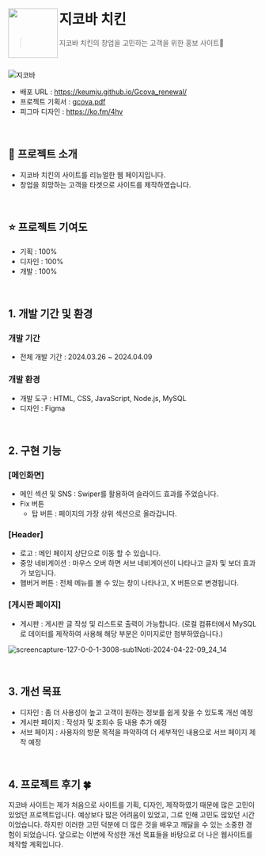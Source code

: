# 지코바 치킨<img src="https://github.com/user-attachments/assets/41e8c172-beaa-4d6e-a07c-2e6c78da126e" align=left width=100>

> 지코바 치킨의 창업을 고민하는 고객을 위한 홍보 사이트🤝

<br />

![지코바](https://github.com/user-attachments/assets/758aaedb-9447-4744-be1b-45196b479528)

- 배포 URL : https://keumju.github.io/Gcova_renewal/
- 프로젝트 기획서 : [gcova.pdf](https://github.com/user-attachments/files/16595517/gcova.pdf)
- 피그마 디자인 : https://ko.fm/4hv

<br>

## 💭 프로젝트 소개

- 지코바 치킨의 사이트를 리뉴얼한 웹 페이지입니다.
- 창업을 희망하는 고객을 타겟으로 사이트를 제작하였습니다.

<br>

## ⭐️ 프로젝트 기여도

- 기획 : 100%
- 디자인 : 100%
- 개발 : 100%

<br/>

## 1. 개발 기간 및 환경

### 개발 기간
- 전체 개발 기간 : 2024.03.26 ~ 2024.04.09

### 개발 환경
- 개발 도구 : HTML, CSS, JavaScript, Node.js, MySQL
- 디자인 : Figma

<br>

## 2. 구현 기능

### [메인화면]
- 메인 섹션 및 SNS : Swiper를 활용하여 슬라이드 효과를 주었습니다.
- Fix 버튼
    - 탑 버튼 : 페이지의 가장 상위 섹션으로 올라갑니다.

### [Header]
- 로고 : 메인 페이지 상단으로 이동 할 수 있습니다.
- 중앙 네비게이션 : 마우스 오버 하면 서브 네비게이션이 나타나고 글자 및 보더 효과가 보입니다.
- 햄버거 버튼 : 전체 메뉴를 볼 수 있는 창이 나타나고,  X 버튼으로 변경됩니다.

### [게시판 페이지]
- 게시판 : 게시판 글 작성 및 리스트로 출력이 가능합니다. (로컬 컴퓨터에서 MySQL로 데이터를 제작하여 사용해 해당 부분은 이미지로만 첨부하였습니다.)

![screencapture-127-0-0-1-3008-sub1Noti-2024-04-22-09_24_14](https://github.com/user-attachments/assets/baf8680b-9d14-448e-a9cf-47b39167f498)

<br>

## 3. 개선 목표

- 디자인 : 좀 더 사용성이 높고 고객이 원하는 정보를 쉽게 찾을 수 있도록 개선 예정
- 게시판 페이지 : 작성자 및 조회수 등 내용 추가 예정
- 서브 페이지 : 사용자의 방문 목적을 파악하여 더 세부적인 내용으로 서브 페이지 제작 예정
    
<br>

## 4. 프로젝트 후기 🍀

지코바 사이트는 제가 처음으로 사이트를 기획, 디자인, 제작하였기 때문에 많은 고민이 있었던 프로젝트입니다. 예상보다 많은 어려움이 있었고, 그로 인해 고민도 많았던 시간이었습니다. 하지만 이러한 고민 덕분에 더 많은 것을 배우고 깨달을 수 있는 소중한 경험이 되었습니다. 앞으로는 이번에 작성한 개선 목표들을 바탕으로 더 나은 웹사이트를 제작할 계획입니다.
